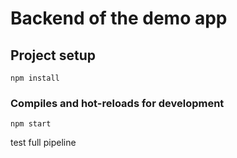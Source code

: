 # Backend of the demo app

## Project setup
```
npm install
```
### Compiles and hot-reloads for development
```
npm start
```
test full pipeline

